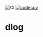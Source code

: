 ![CI](https://github.com/mchirico/dlog/workflows/CI/badge.svg)
[![codecov](https://codecov.io/gh/mchirico/dlog/branch/master/graph/badge.svg)](https://codecov.io/gh/mchirico/dlog)
# dlog


